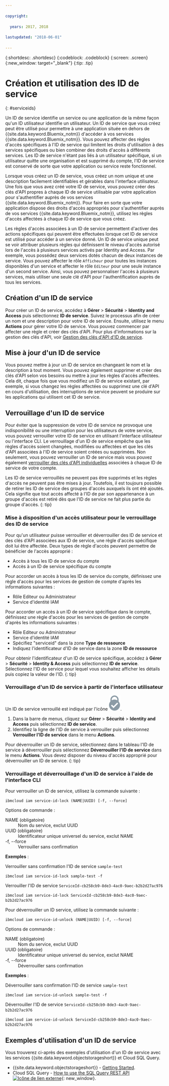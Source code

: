```yaml
---

copyright:

  years: 2017, 2018
  
lastupdated: "2018-06-01"

---
```


{:shortdesc: .shortdesc}
{:codeblock: .codeblock}
{:screen: .screen}
{:new_window: target="_blank"}
{:tip: .tip}

# Création et utilisation des ID de service
{: #serviceids}

Un ID de service identifie un service ou une application de la même façon qu'un ID utilisateur identifie un utilisateur. Un ID de service que vous créez peut être utilisé pour permettre à une application située en dehors de {{site.data.keyword.Bluemix_notm}} d'accéder à vos services {{site.data.keyword.Bluemix_notm}}. Vous pouvez affecter des règles d'accès spécifiques à l'ID de service qui limitent les droits d'utilisation à des services spécifiques ou bien combiner des droits d'accès à différents services. Les ID de service n'étant pas liés à un utilisateur spécifique, si un utilisateur quitte une organisation et est supprimé du compte, l'ID de service est conservé de sorte que votre application ou service reste fonctionnel.

Lorsque vous créez un ID de service, vous créez un nom unique et une description facilement identifiables et gérables dans l'interface utilisateur. Une fois que vous avez créé votre ID de service, vous pouvez créer des clés d'API propres à chaque ID de service utilisable par votre application pour s'authentifier auprès de vos services {{site.data.keyword.Bluemix_notm}}. Pour faire en sorte que votre application dispose des droits d'accès appropriés pour s'authentifier auprès de vos services {{site.data.keyword.Bluemix_notm}}, utilisez les règles d'accès affectées à chaque ID de service que vous créez. 

Les règles d'accès associées à un ID de service permettent d'activer des actions spécifiques qui peuvent être effectuées lorsque cet ID de service est utilisé pour accéder à un service donné. Un ID de service unique peut se voir attribuer plusieurs règles qui définissent le niveau d'accès autorisé lors de l'accès à plusieurs services activés par Identity and Access. Par exemple, vous possédez deux services dotés chacun de deux instances de service. Vous pouvez  affecter le rôle `Afficheur` pour toutes les instances disponibles d'un service et affecter le rôle `Editeur` pour une seule instance d'un second service. Ainsi, vous pouvez personnaliser l'accès à plusieurs services, mais utiliser une seule clé d'API pour l'authentification auprès de tous les services.


## Création d'un ID de service

Pour créer un ID de service, accédez à **Gérer** &gt; **Sécurité** &gt; **Identity and Access** puis sélectionnez **ID de service**. Suivez le processus afin de créer un nom et une description pour votre ID de service. Ensuite, utilisez le menu **Actions** pour gérer votre ID de service. Vous pouvez commencer par affecter une règle et créer des clés d'API. Pour plus d'informations sur la gestion des clés d'API, voir  [Gestion des clés d'API d'ID de service](/docs/iam/serviceid_keys.html#serviceidapikeys). 

## Mise à jour d'un ID de service

Vous pouvez mettre à jour un ID de service en changeant le nom et la description à tout moment. Vous pouvez également supprimer et créer des clés d'API selon vos besoins ou mettre à jour les règles d'accès affectées. Cela dit, chaque fois que vous modifiez un ID de service existant, par exemple, si vous changez les règles affectées ou supprimez une clé d'API en cours d'utilisation, des interruptions de service peuvent se produire sur les applications qui utilisent cet ID de service.

## Verrouillage d'un ID de service

Pour éviter que la suppression de votre ID de service ne provoque une indisponibilité ou une interruption pour les utilisateurs de votre service, vous pouvez verrouiller votre ID de service en utilisant l'interface utilisateur ou l'interface CLI. Le verrouillage d'un ID de service empêche que les règles d'accès soient changées, modifiées ou affectées et que les clés d'API associées à l'ID de service soient créées ou supprimées. Non seulement, vous pouvez verrouiller un ID de service mais vous pouvez également [verrouiller des clés d'API individuelles](/docs/iam/serviceid_keys.html#lockkey) associées à chaque ID de service de votre compte. 

Les ID de service verrouillés ne peuvent pas être supprimés et les règles d'accès ne peuvent pas être mises à jour. Toutefois, il est toujours possible de retirer les ID de service des groupes d'accès auxquels ils ont été ajoutés. Cela signifie que tout accès affecté à l'ID de par son appartenance à un groupe d'accès est retiré dès que l'ID de service ne fait plus partie du groupe d'accès.
{: tip}

### Mise à disposition d'un accès utilisateur pour le verrouillage des ID de service

Pour qu'un utilisateur puisse verrouiller et déverrouiller des ID de service et des clés d'API associées aux ID de service, une règle d'accès spécifique doit lui être affectée. Deux types de règle d'accès peuvent permettre de bénéficier de l'accès approprié :

* Accès à tous les ID de service du compte
* Accès à un ID de service spécifique du compte

Pour accorder un accès à tous les ID de service du compte, définissez une règle d'accès pour les services de gestion de compte d'après les informations suivantes :

* Rôle Editeur ou Administrateur 
* Service d'identité IAM

Pour accorder un accès à un ID de service spécifique dans le compte, définissez une règle d'accès pour les services de gestion de compte d'après les informations suivantes : 

* Rôle Editeur ou Administrateur
* Service d'identité IAM
* Spécifiez "serviceid" dans la zone **Type de ressource** 
* Indiquez l'identificateur d'ID de service dans la zone **ID de ressource**

Pour obtenir l'identificateur d'un ID de service spécifique, accédez à **Gérer** > **Sécurité** > **Identity & Access** puis sélectionnez **ID de service**. Sélectionnez l'ID de service pour lequel vous souhaitez afficher les détails puis copiez la valeur de l'ID.
{: tip}

### Verrouillage d'un ID de service à partir de l'interface utilisateur

Un ID de service verrouillé est indiqué par l'icône ![Icône Verrouillé](images/locked.svg "Verrouillé").

1. Dans la barre de menus, cliquez sur **Gérer** &gt; **Sécurité** &gt; **Identity and Access** puis sélectionnez **ID de service**.
2. Identifiez la ligne de l'ID de service à verrouiller puis sélectionnez **Verrouiller l'ID de service** dans le menu **Actions**.

Pour déverrouiller un ID de service, sélectionnez dans le tableau l'ID de service à déverrouiller puis sélectionnez **Déverrouiller l'ID de service** dans le menu **Actions**. Vous devez disposer du niveau d'accès approprié pour déverrouiller un ID de service.
{: tip}

### Verrouillage et déverrouillage d'un ID de service à l'aide de l'interface CLI

Pour verrouiller un ID de service, utilisez la commande suivante :

```
ibmcloud iam service-id-lock (NAME|UUID) [-f, --force]
```

Options de commande :

<dl>
  <dt>NAME (obligatoire)</dt>
  <dd>Nom du service, exclut UUID</dd>
  <dt>UUID (obligatoire)</dt>
  <dd>Identificateur unique universel du service, exclut NAME</dd>
  <dt>-f, --force</dt>
  <dd>Verrouiller sans confirmation</dd>
</dl>

<strong>Exemples</strong> :

Verrouiller sans confirmation l'ID de service `sample-test`

```
ibmcloud iam service-id-lock sample-test -f
```

Verrouiller l'ID de service `ServiceId-cb258cb9-8de3-4ac0-9aec-b2b2d27ac976`

```
ibmcloud iam service-id-lock ServiceId-cb258cb9-8de3-4ac0-9aec-b2b2d27ac976
```

Pour déverrouiller un ID service, utilisez la commande suivante :

 ```
ibmcloud iam service-id-unlock (NAME|UUID) [-f, --force]
```

Options de commande :

<dl>
  <dt>NAME (obligatoire)</dt>
  <dd>Nom du service, exclut UUID</dd>
  <dt>UUID (obligatoire)</dt>
  <dd>Identificateur unique universel du service, exclut NAME</dd>
  <dt>-f, --force</dt>
  <dd>Déverrouiller sans confirmation</dd>
</dl>

<strong>Exemples</strong> :

Déverrouiller sans confirmation l'ID de service `sample-test`

```
ibmcloud iam service-id-unlock sample-test -f
```

Déverrouiller l'ID de service `ServiceId-cb258cb9-8de3-4ac0-9aec-b2b2d27ac976`

```
ibmcloud iam service-id-unlock ServiceId-cb258cb9-8de3-4ac0-9aec-b2b2d27ac976
```



## Exemples d'utilisation d'un ID de service

Vous trouverez ci-après des exemples d'utilisation d'un ID de service avec les services {{site.data.keyword.objectstorageshort}} et Cloud SQL Query.

- {{site.data.keyword.objectstorageshort}} - [Getting Started](/docs/services/cloud-object-storage/getting-started-cli.html#getting-started-cli-).
- Cloud SQL Query - [How to use the SQL Query REST API ![Icône de lien externe](../icons/launch-glyph.svg)](https://www.youtube.com/embed/s6S4AdJItHk?rel=0){: new_window}.

